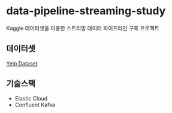 # data-pipeline-streaming-study
Kaggle 데이터셋을 이용한 스트리밍 데이터 파이프라인 구축 프로젝트

## 데이터셋
[Yelp Dataset](https://www.kaggle.com/datasets/yelp-dataset/yelp-dataset)

## 기술스택
- Elastic Cloud
- Confluent Kafka
